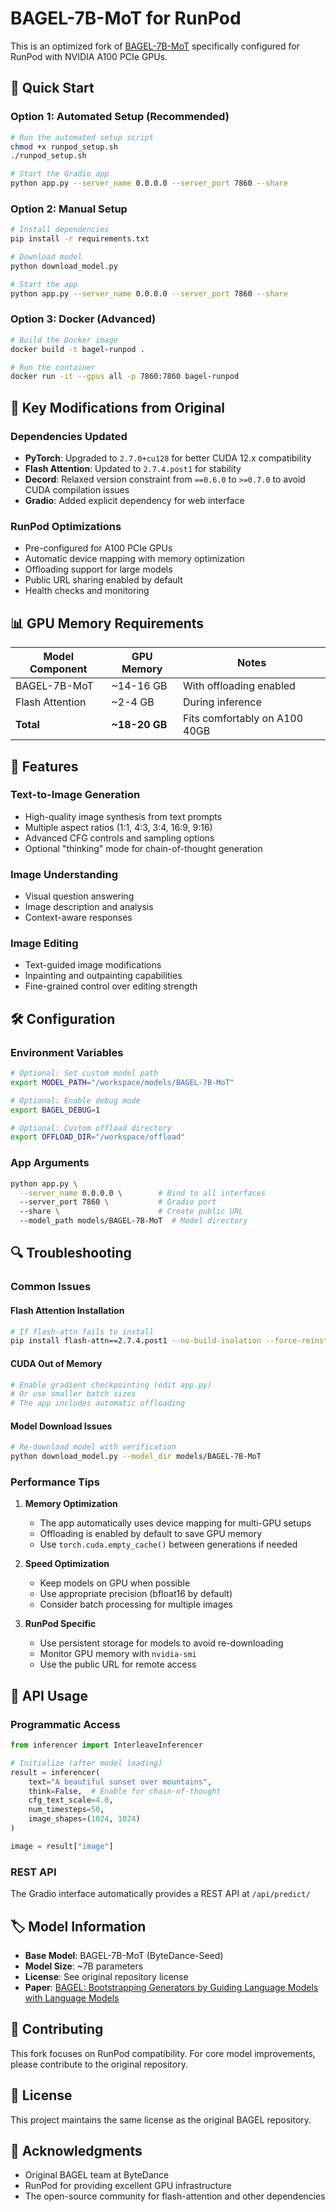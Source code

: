 # BAGEL-7B-MoT for RunPod

This is an optimized fork of [BAGEL-7B-MoT](https://github.com/bytedance-seed/BAGEL) specifically configured for RunPod with NVIDIA A100 PCIe GPUs.

## 🚀 Quick Start

### Option 1: Automated Setup (Recommended)
```bash
# Run the automated setup script
chmod +x runpod_setup.sh
./runpod_setup.sh

# Start the Gradio app
python app.py --server_name 0.0.0.0 --server_port 7860 --share
```

### Option 2: Manual Setup
```bash
# Install dependencies
pip install -r requirements.txt

# Download model
python download_model.py

# Start the app
python app.py --server_name 0.0.0.0 --server_port 7860 --share
```

### Option 3: Docker (Advanced)
```bash
# Build the Docker image
docker build -t bagel-runpod .

# Run the container
docker run -it --gpus all -p 7860:7860 bagel-runpod
```

## 🔧 Key Modifications from Original

### Dependencies Updated
- **PyTorch**: Upgraded to `2.7.0+cu128` for better CUDA 12.x compatibility
- **Flash Attention**: Updated to `2.7.4.post1` for stability
- **Decord**: Relaxed version constraint from `==0.6.0` to `>=0.7.0` to avoid CUDA compilation issues
- **Gradio**: Added explicit dependency for web interface

### RunPod Optimizations
- Pre-configured for A100 PCIe GPUs
- Automatic device mapping with memory optimization
- Offloading support for large models
- Public URL sharing enabled by default
- Health checks and monitoring

## 📊 GPU Memory Requirements

| Model Component | GPU Memory | Notes |
|----------------|------------|-------|
| BAGEL-7B-MoT   | ~14-16 GB  | With offloading enabled |
| Flash Attention | ~2-4 GB   | During inference |
| **Total**      | **~18-20 GB** | Fits comfortably on A100 40GB |

## 🎯 Features

### Text-to-Image Generation
- High-quality image synthesis from text prompts
- Multiple aspect ratios (1:1, 4:3, 3:4, 16:9, 9:16)
- Advanced CFG controls and sampling options
- Optional "thinking" mode for chain-of-thought generation

### Image Understanding
- Visual question answering
- Image description and analysis
- Context-aware responses

### Image Editing
- Text-guided image modifications
- Inpainting and outpainting capabilities
- Fine-grained control over editing strength

## 🛠 Configuration

### Environment Variables
```bash
# Optional: Set custom model path
export MODEL_PATH="/workspace/models/BAGEL-7B-MoT"

# Optional: Enable debug mode
export BAGEL_DEBUG=1

# Optional: Custom offload directory
export OFFLOAD_DIR="/workspace/offload"
```

### App Arguments
```bash
python app.py \
  --server_name 0.0.0.0 \        # Bind to all interfaces
  --server_port 7860 \           # Gradio port
  --share \                      # Create public URL
  --model_path models/BAGEL-7B-MoT  # Model directory
```

## 🔍 Troubleshooting

### Common Issues

#### Flash Attention Installation
```bash
# If flash-attn fails to install
pip install flash-attn==2.7.4.post1 --no-build-isolation --force-reinstall
```

#### CUDA Out of Memory
```bash
# Enable gradient checkpointing (edit app.py)
# Or use smaller batch sizes
# The app includes automatic offloading
```

#### Model Download Issues
```bash
# Re-download model with verification
python download_model.py --model_dir models/BAGEL-7B-MoT
```

### Performance Tips

1. **Memory Optimization**
   - The app automatically uses device mapping for multi-GPU setups
   - Offloading is enabled by default to save GPU memory
   - Use `torch.cuda.empty_cache()` between generations if needed

2. **Speed Optimization**
   - Keep models on GPU when possible
   - Use appropriate precision (bfloat16 by default)
   - Consider batch processing for multiple images

3. **RunPod Specific**
   - Use persistent storage for models to avoid re-downloading
   - Monitor GPU memory with `nvidia-smi`
   - Use the public URL for remote access

## 📝 API Usage

### Programmatic Access
```python
from inferencer import InterleaveInferencer

# Initialize (after model loading)
result = inferencer(
    text="A beautiful sunset over mountains",
    think=False,  # Enable for chain-of-thought
    cfg_text_scale=4.0,
    num_timesteps=50,
    image_shapes=(1024, 1024)
)

image = result["image"]
```

### REST API
The Gradio interface automatically provides a REST API at `/api/predict/`

## 🏷 Model Information

- **Base Model**: BAGEL-7B-MoT (ByteDance-Seed)
- **Model Size**: ~7B parameters
- **License**: See original repository license
- **Paper**: [BAGEL: Bootstrapping Generators by Guiding Language Models with Language Models](https://arxiv.org/abs/XXXX.XXXXX)

## 🤝 Contributing

This fork focuses on RunPod compatibility. For core model improvements, please contribute to the original repository.

## 📄 License

This project maintains the same license as the original BAGEL repository.

## 🙏 Acknowledgments

- Original BAGEL team at ByteDance
- RunPod for providing excellent GPU infrastructure
- The open-source community for flash-attention and other dependencies 